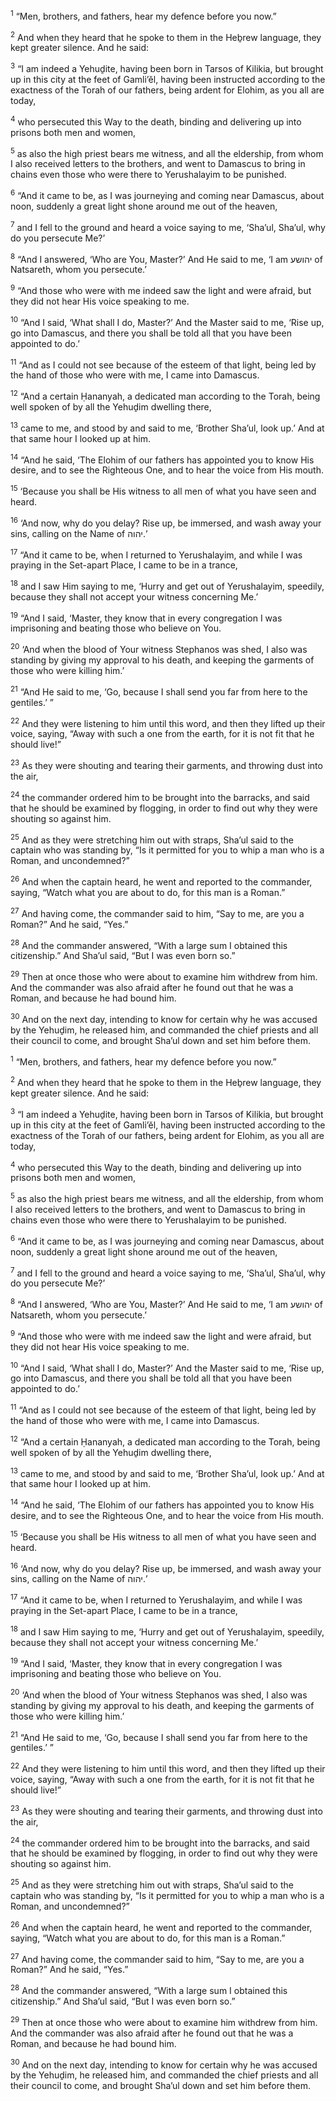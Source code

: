 <sup>1</sup> “Men, brothers, and fathers, hear my defence before you now.”

<sup>2</sup> And when they heard that he spoke to them in the Heḇrew language, they kept greater silence. And he said:

<sup>3</sup> “I am indeed a Yehuḏite, having been born in Tarsos of Kilikia, but brought up in this city at the feet of Gamli’ĕl, having been instructed according to the exactness of the Torah of our fathers, being ardent for Elohim, as you all are today,

<sup>4</sup> who persecuted this Way to the death, binding and delivering up into prisons both men and women,

<sup>5</sup> as also the high priest bears me witness, and all the eldership, from whom I also received letters to the brothers, and went to Damascus to bring in chains even those who were there to Yerushalayim to be punished.

<sup>6</sup> “And it came to be, as I was journeying and coming near Damascus, about noon, suddenly a great light shone around me out of the heaven,

<sup>7</sup> and I fell to the ground and heard a voice saying to me, ‘Sha’ul, Sha’ul, why do you persecute Me?’

<sup>8</sup> “And I answered, ‘Who are You, Master?’ And He said to me, ‘I am יהושע of Natsareth, whom you persecute.’

<sup>9</sup> “And those who were with me indeed saw the light and were afraid, but they did not hear His voice speaking to me.

<sup>10</sup> “And I said, ‘What shall I do, Master?’ And the Master said to me, ‘Rise up, go into Damascus, and there you shall be told all that you have been appointed to do.’

<sup>11</sup> “And as I could not see because of the esteem of that light, being led by the hand of those who were with me, I came into Damascus.

<sup>12</sup> “And a certain Ḥananyah, a dedicated man according to the Torah, being well spoken of by all the Yehuḏim dwelling there,

<sup>13</sup> came to me, and stood by and said to me, ‘Brother Sha’ul, look up.’ And at that same hour I looked up at him.

<sup>14</sup> “And he said, ‘The Elohim of our fathers has appointed you to know His desire, and to see the Righteous One, and to hear the voice from His mouth.

<sup>15</sup> ‘Because you shall be His witness to all men of what you have seen and heard.

<sup>16</sup> ‘And now, why do you delay? Rise up, be immersed, and wash away your sins, calling on the Name of יהוה.’

<sup>17</sup> “And it came to be, when I returned to Yerushalayim, and while I was praying in the Set-apart Place, I came to be in a trance,

<sup>18</sup> and I saw Him saying to me, ‘Hurry and get out of Yerushalayim, speedily, because they shall not accept your witness concerning Me.’

<sup>19</sup> “And I said, ‘Master, they know that in every congregation I was imprisoning and beating those who believe on You.

<sup>20</sup> ‘And when the blood of Your witness Stephanos was shed, I also was standing by giving my approval to his death, and keeping the garments of those who were killing him.’

<sup>21</sup> “And He said to me, ‘Go, because I shall send you far from here to the gentiles.’ ”

<sup>22</sup> And they were listening to him until this word, and then they lifted up their voice, saying, “Away with such a one from the earth, for it is not fit that he should live!”

<sup>23</sup> As they were shouting and tearing their garments, and throwing dust into the air,

<sup>24</sup> the commander ordered him to be brought into the barracks, and said that he should be examined by flogging, in order to find out why they were shouting so against him.

<sup>25</sup> And as they were stretching him out with straps, Sha’ul said to the captain who was standing by, “Is it permitted for you to whip a man who is a Roman, and uncondemned?”

<sup>26</sup> And when the captain heard, he went and reported to the commander, saying, “Watch what you are about to do, for this man is a Roman.”

<sup>27</sup> And having come, the commander said to him, “Say to me, are you a Roman?” And he said, “Yes.”

<sup>28</sup> And the commander answered, “With a large sum I obtained this citizenship.” And Sha’ul said, “But I was even born so.”

<sup>29</sup> Then at once those who were about to examine him withdrew from him. And the commander was also afraid after he found out that he was a Roman, and because he had bound him.

<sup>30</sup> And on the next day, intending to know for certain why he was accused by the Yehuḏim, he released him, and commanded the chief priests and all their council to come, and brought Sha’ul down and set him before them.

<sup>1</sup> “Men, brothers, and fathers, hear my defence before you now.”

<sup>2</sup> And when they heard that he spoke to them in the Heḇrew language, they kept greater silence. And he said:

<sup>3</sup> “I am indeed a Yehuḏite, having been born in Tarsos of Kilikia, but brought up in this city at the feet of Gamli’ĕl, having been instructed according to the exactness of the Torah of our fathers, being ardent for Elohim, as you all are today,

<sup>4</sup> who persecuted this Way to the death, binding and delivering up into prisons both men and women,

<sup>5</sup> as also the high priest bears me witness, and all the eldership, from whom I also received letters to the brothers, and went to Damascus to bring in chains even those who were there to Yerushalayim to be punished.

<sup>6</sup> “And it came to be, as I was journeying and coming near Damascus, about noon, suddenly a great light shone around me out of the heaven,

<sup>7</sup> and I fell to the ground and heard a voice saying to me, ‘Sha’ul, Sha’ul, why do you persecute Me?’

<sup>8</sup> “And I answered, ‘Who are You, Master?’ And He said to me, ‘I am יהושע of Natsareth, whom you persecute.’

<sup>9</sup> “And those who were with me indeed saw the light and were afraid, but they did not hear His voice speaking to me.

<sup>10</sup> “And I said, ‘What shall I do, Master?’ And the Master said to me, ‘Rise up, go into Damascus, and there you shall be told all that you have been appointed to do.’

<sup>11</sup> “And as I could not see because of the esteem of that light, being led by the hand of those who were with me, I came into Damascus.

<sup>12</sup> “And a certain Ḥananyah, a dedicated man according to the Torah, being well spoken of by all the Yehuḏim dwelling there,

<sup>13</sup> came to me, and stood by and said to me, ‘Brother Sha’ul, look up.’ And at that same hour I looked up at him.

<sup>14</sup> “And he said, ‘The Elohim of our fathers has appointed you to know His desire, and to see the Righteous One, and to hear the voice from His mouth.

<sup>15</sup> ‘Because you shall be His witness to all men of what you have seen and heard.

<sup>16</sup> ‘And now, why do you delay? Rise up, be immersed, and wash away your sins, calling on the Name of יהוה.’

<sup>17</sup> “And it came to be, when I returned to Yerushalayim, and while I was praying in the Set-apart Place, I came to be in a trance,

<sup>18</sup> and I saw Him saying to me, ‘Hurry and get out of Yerushalayim, speedily, because they shall not accept your witness concerning Me.’

<sup>19</sup> “And I said, ‘Master, they know that in every congregation I was imprisoning and beating those who believe on You.

<sup>20</sup> ‘And when the blood of Your witness Stephanos was shed, I also was standing by giving my approval to his death, and keeping the garments of those who were killing him.’

<sup>21</sup> “And He said to me, ‘Go, because I shall send you far from here to the gentiles.’ ”

<sup>22</sup> And they were listening to him until this word, and then they lifted up their voice, saying, “Away with such a one from the earth, for it is not fit that he should live!”

<sup>23</sup> As they were shouting and tearing their garments, and throwing dust into the air,

<sup>24</sup> the commander ordered him to be brought into the barracks, and said that he should be examined by flogging, in order to find out why they were shouting so against him.

<sup>25</sup> And as they were stretching him out with straps, Sha’ul said to the captain who was standing by, “Is it permitted for you to whip a man who is a Roman, and uncondemned?”

<sup>26</sup> And when the captain heard, he went and reported to the commander, saying, “Watch what you are about to do, for this man is a Roman.”

<sup>27</sup> And having come, the commander said to him, “Say to me, are you a Roman?” And he said, “Yes.”

<sup>28</sup> And the commander answered, “With a large sum I obtained this citizenship.” And Sha’ul said, “But I was even born so.”

<sup>29</sup> Then at once those who were about to examine him withdrew from him. And the commander was also afraid after he found out that he was a Roman, and because he had bound him.

<sup>30</sup> And on the next day, intending to know for certain why he was accused by the Yehuḏim, he released him, and commanded the chief priests and all their council to come, and brought Sha’ul down and set him before them.

